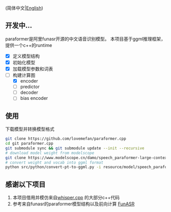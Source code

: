 (简体中文|[English](./README.md))

## 开发中...

paraformer是阿里funasr开源的中文语音识别模型。 本项目基于ggml推理框架，提供一个c++的runtime

- [x] 定义模型结构
- [x] 初始化模型
- [x] 加载模型参数和词表
- [ ] 构建计算图
    - [x] encoder
    - [ ] predictor
    - [ ] decoder
    - [ ] bias encoder

## 使用

下载模型并转换模型格式

```bash
git clone https://github.com/lovemefan/paraformer.cpp
cd git paraformer.cpp
git submodule sync && git submodule update --init --recursive
# download model weight from modelscope
git clone https://www.modelscope.cn/damo/speech_paraformer-large-contextual_asr_nat-zh-cn-16k-common-vocab8404.git resource/model
# convert weight and vocab into ggml format
python src/python/convert-pt-to-ggml.py -i resource/model/speech_paraformer-large-contextual_asr_nat-zh-cn-16k-common-vocab8404 -o resource/model --fp16
```

## 感谢以下项目

1. 本项目借用并模仿来自[whisper.cpp](https://github.com/ggerganov/ggml/blob/master/examples/whisper/whisper.cpp)
   的大部分c++代码
2. 参考来自funasr的paraformer模型结构以及前向计算 [FunASR](https://github.com/alibaba-damo-academy/FunASR)
   

